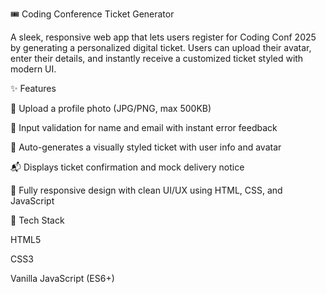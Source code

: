 🎟️ Coding Conference Ticket Generator

A sleek, responsive web app that lets users register for Coding Conf 2025 by generating a personalized digital ticket. Users can upload their avatar, enter their details, and instantly receive a customized ticket styled with modern UI.

✨ Features

📸 Upload a profile photo (JPG/PNG, max 500KB)

📝 Input validation for name and email with instant error feedback

🎫 Auto-generates a visually styled ticket with user info and avatar

📬 Displays ticket confirmation and mock delivery notice

🎨 Fully responsive design with clean UI/UX using HTML, CSS, and JavaScript

📁 Tech Stack

HTML5

CSS3

Vanilla JavaScript (ES6+)
